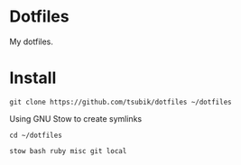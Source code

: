 # Dotfiles

My dotfiles.

# Install

`git clone https://github.com/tsubik/dotfiles ~/dotfiles`

Using GNU Stow to create symlinks

`cd ~/dotfiles`

`stow bash ruby misc git local`
